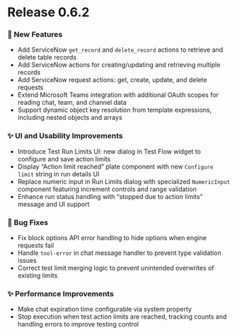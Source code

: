 # Release 0.6.2

### 🚀 New Features
- Add ServiceNow `get_record` and `delete_record` actions to retrieve and delete table records
- Add ServiceNow actions for creating/updating and retrieving multiple records
- Add ServiceNow request actions: get, create, update, and delete requests
- Extend Microsoft Teams integration with additional OAuth scopes for reading chat, team, and channel data
- Support dynamic object key resolution from template expressions, including nested objects and arrays

### ✨ UI and Usability Improvements
- Introduce Test Run Limits UI: new dialog in Test Flow widget to configure and save action limits
- Display “Action limit reached” plate component with new `Configure limit` string in run details UI
- Replace numeric input in Run Limits dialog with specialized `NumericInput` component featuring increment controls and range validation
- Enhance run status handling with “stopped due to action limits” message and UI support

### 🐛 Bug Fixes
- Fix block options API error handling to hide options when engine requests fail
- Handle `tool-error` in chat message handler to prevent type validation issues
- Correct test limit merging logic to prevent unintended overwrites of existing limits

### ✨ Performance Improvements
- Make chat expiration time configurable via system property
- Stop execution when test action limits are reached, tracking counts and handling errors to improve testing control
